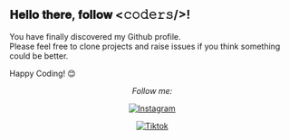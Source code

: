 <h2> 𝐇𝐞𝐥𝐥𝐨 𝐭𝐡𝐞𝐫𝐞, 𝐟𝐨𝐥𝐥𝐨𝐰 <𝚌𝚘𝚍𝚎𝚛𝚜/>! </h2>

<div align="center" width="50">



</div>

You have finally discovered my Github profile. <br>
Please feel free to clone projects and raise issues if you think something could be better.

Happy Coding! 😊

<div align="center">

<i>Follow me:</i><br>

<a href="https://www.instagram.com/hossam_elshair_" target="_blank"><img src="https://img.shields.io/badge/Instagram-%23E4405F.svg?&style=flat-square&logo=instagram&logoColor=white" alt="Instagram"></a>

<a href="https://www.tiktok.com/@hossam_elshair" target="_blank"><img src="https://img.shields.io/badge/Tiktok-%230A0A0A.svg?&style=flat-square&logo=tiktok&logoColor=white" alt="Tiktok"></a>

</div>








